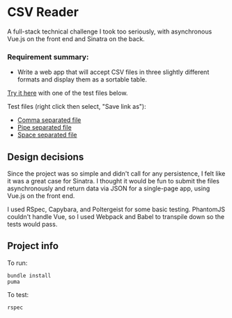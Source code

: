 # CSV Reader

A full-stack technical challenge I took too seriously, with asynchronous Vue.js on the front end and Sinatra on the back.

### Requirement summary:

* Write a web app that will accept CSV files in three slightly different formats and display them as a sortable table.

[Try it here](https://csv-reader.herokuapp.com/) with one of the test files below.

Test files (right click then select, "Save link as"):
* <a href="https://github.com/philliplongman/fullstack-challenge-ruby/raw/master/spec/fixtures/comma.txt">Comma separated file</a>
* <a href="https://github.com/philliplongman/fullstack-challenge-ruby/raw/master/spec/fixtures/pipe.txt">Pipe separated file</a>
* <a href="https://github.com/philliplongman/fullstack-challenge-ruby/raw/master/spec/fixtures/space.txt">Space separated file</a>

## Design decisions

Since the project was so simple and didn't call for any persistence, I felt like it was a great case for Sinatra. I thought it would be fun to submit the files asynchronously and return data via JSON for a single-page app, using Vue.js on the front end.

I used RSpec, Capybara, and Poltergeist for some basic testing. PhantomJS couldn't handle Vue, so I used Webpack and Babel to transpile down so the tests would pass.

## Project info

To run:
```
bundle install
puma
```

To test:
```
rspec
```
